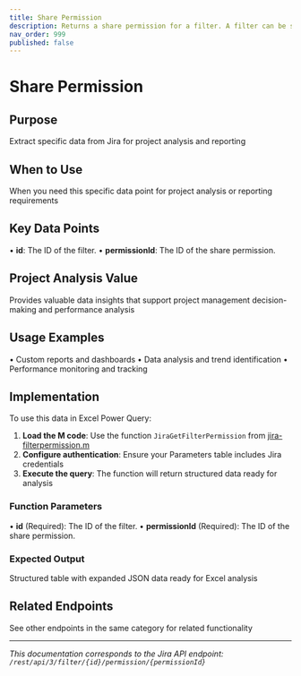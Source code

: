 ```yaml
---
title: Share Permission
description: Returns a share permission for a filter. A filter can be shared with groups, projects, all logged-in users, or the public. Sharing with all logged-in ...
nav_order: 999
published: false
---
```


# Share Permission

## Purpose
Extract specific data from Jira for project analysis and reporting

## When to Use
When you need this specific data point for project analysis or reporting requirements

## Key Data Points
• **id**: The ID of the filter.
• **permissionId**: The ID of the share permission.

## Project Analysis Value
Provides valuable data insights that support project management decision-making and performance analysis

## Usage Examples
• Custom reports and dashboards
• Data analysis and trend identification
• Performance monitoring and tracking

## Implementation
To use this data in Excel Power Query:

1. **Load the M code**: Use the function `JiraGetFilterPermission` from [jira-filterpermission.m](../assets/jira-filterpermission.m)
2. **Configure authentication**: Ensure your Parameters table includes Jira credentials
3. **Execute the query**: The function will return structured data ready for analysis

### Function Parameters
• **id** (Required): The ID of the filter.
• **permissionId** (Required): The ID of the share permission.

### Expected Output
Structured table with expanded JSON data ready for Excel analysis

## Related Endpoints
See other endpoints in the same category for related functionality

---
*This documentation corresponds to the Jira API endpoint: `/rest/api/3/filter/{id}/permission/{permissionId}`*
